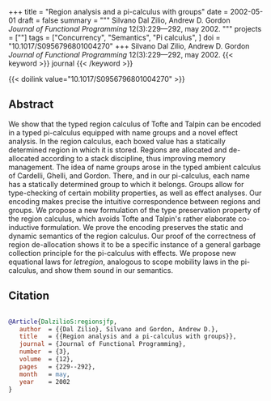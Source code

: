 +++
title = "Region analysis and a pi-calculus with groups"
date = 2002-05-01
draft = false
summary = """
Silvano Dal Zilio, Andrew D. Gordon <br />
_Journal of Functional Programming_ 12(3):229—292, may 2002.
"""
projects = [""]
tags = ["Concurrency", "Semantics", "Pi calculus", ]
doi = "10.1017/S0956796801004270"
+++
Silvano Dal Zilio, Andrew D. Gordon <br />
_Journal of Functional Programming_ 12(3):229—292, may 2002.
{{< keyword >}} journal {{< /keyword >}}


{{< doilink value="10.1017/S0956796801004270" >}}

## Abstract
We show that the typed region calculus of Tofte and Talpin can be encoded in a typed
        pi-calculus equipped with name groups and a novel effect analysis. In the region calculus,
        each boxed value has a statically determined region in which it is stored. Regions are
        allocated and de-allocated according to a stack discipline, thus improving memory
        management. The idea of name groups arose in the typed ambient calculus of Cardelli, Ghelli,
        and Gordon. There, and in our pi-calculus, each name has a statically determined group to
        which it belongs. Groups allow for type-checking of certain mobility properties, as well as
        effect analyses. Our encoding makes precise the intuitive correspondence between regions and
        groups. We propose a new formulation of the type preservation property of the region
        calculus, which avoids Tofte and Talpin's rather elaborate co-inductive formulation. We
        prove the encoding preserves the static and dynamic semantics of the region calculus. Our
        proof of the correctness of region de-allocation shows it to be a specific instance of a
        general garbage collection principle for the pi-calculus with effects. We propose new
        equational laws for _letregion_, analogous to scope mobility laws in the pi-calculus, and
        show them sound in our semantics. 



## Citation

```bibtex

@Article{DalzilioS:regionsjfp,
   author  = {{Dal Zilio}, Silvano and Gordon, Andrew D.},
   title   = {{Region analysis and a pi-calculus with groups}},
   journal = {Journal of Functional Programming},
   number  = {3},
   volume  = {12},
   pages   = {229--292},
   month   = may, 
   year    = 2002
}

````
